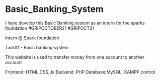 # Basic_Banking_System
I have develop this Basic Banking system as an intern for the sparks foundation
#GRIPOCTOBER21 #GRIPOCT21

Intern @ Spark foundation

Task#1 - Basic banking system

This website is used to transfer money from one account to another account

Frontend: HTML,CSS,Js
Backend: PHP
Database:MySQL. XAMPP control

